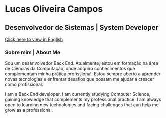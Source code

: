 # Lucas Oliveira Campos

## Desenvolvedor de Sistemas | System Developer

[Click here to view in English](https://github.com/lucasoliveira04/README-en)

### Sobre mim | About Me
Sou um desenvolvedor Back End. Atualmente, estou em formação na área de Ciências da Computação, onde adquiro conhecimentos que complementam minha prática profissional. Estou sempre aberto a aprender novas tecnologias e enfrentar desafios que possam me ajudar a crescer como profissional.

I am a Back End developer. I am currently studying Computer Science, gaining knowledge that complements my professional practice. I am always open to learning new technologies and facing challenges that can help me grow as a professional.
